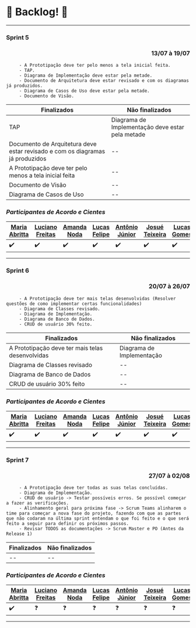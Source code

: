 # 📠 Backlog! 📠
-----------------------------------------------------------------------------------------------------------

<p align="center"> 
 <h3 align="left"> 
     Sprint 5
 </h1>
</p>

<p align="center"> 
 <h3 align="right"> 
     13/07 à 19/07
 </h1>
</p>

         - A Prototipação deve ter pelo menos a tela inicial feita.
         - TAP.
         - Diagrama de Implementação deve estar pela metade.
         - Documento de Arquitetura deve estar revisado e com os diagramas já produzidos.
         - Diagrama de Casos de Uso deve estar pela metade.
         - Documento de Visão.

| Finalizados | Não finalizados |
|--|--|
|TAP| Diagrama de Implementação deve estar pela metade |
| Documento de Arquitetura deve estar revisado e com os diagramas já produzidos |--|
| A Prototipação deve ter pelo menos a tela inicial feita |--|
| Documento de Visão |--|
| Diagrama de Casos de Uso |--|

   
### _**Participantes de Acordo e Cientes**_
| [Maria Abritta](https://github.com/MariaAbritta) | [Luciano Freitas](https://github.com/luciano-freitas-melo) | [Amanda Noda](https://github.com/amanda-noda) | [Lucas Felipe](https://github.com/lucasfs1007) | [Antônio Júnior](https://github.com/antonioleaojr) | [Josué Teixeira](https://github.com/zjosuez) | [Lucas Gomes](https://github.com/lucasgcaldas) | [Leonardo Padre](https://github.com/LeonardoPadre) |
|--|--|--|--|--|--|--|--|
|✔️|✔️|✔️|✔️|✔️|✔️|✔️|✔️|
-----------------------------------------------------------------------------------------------------------

<p align="center"> 
 <h3 align="left"> 
     Sprint 6
 </h1>
</p>

<p align="center"> 
 <h3 align="right"> 
     20/07 à 26/07
 </h1>
</p>

         - A Prototipação deve ter mais telas desenvolvidas (Resolver questões de como implementar certas funcionalidades)
         - Diagrama de Classes revisado.
         - Diagrama de Implementação.
         - Diagrama de Banco de Dados.
         - CRUD de usuário 30% feito.

| Finalizados | Não finalizados |
|--|--|
| A Prototipação deve ter mais telas desenvolvidas | Diagrama de Implementação |
| Diagrama de Classes revisado |--|
| Diagrama de Banco de Dados |--|
| CRUD de usuário 30% feito |--|
   
### _**Participantes de Acordo e Cientes**_
| [Maria Abritta](https://github.com/MariaAbritta) | [Luciano Freitas](https://github.com/luciano-freitas-melo) | [Amanda Noda](https://github.com/amanda-noda) | [Lucas Felipe](https://github.com/lucasfs1007) | [Antônio Júnior](https://github.com/antonioleaojr) | [Josué Teixeira](https://github.com/zjosuez) | [Lucas Gomes](https://github.com/lucasgcaldas) | [Leonardo Padre](https://github.com/LeonardoPadre) |
|--|--|--|--|--|--|--|--|
|✔️|✔️|✔️|✔️|✔️|✔️|✔️|✔️|
-----------------------------------------------------------------------------------------------------------

<p align="center"> 
 <h3 align="left"> 
     Sprint 7
 </h1>
</p>

<p align="center"> 
 <h3 align="right"> 
     27/07 à 02/08
 </h1>
</p>

         - A Prototipação deve ter todas as suas telas concluídas.
         - Diagrama de Implementação.
         - CRUD de usuário -> Testar possíveis erros. Se possível começar a fazer as verificações.
         - Alinhamento geral para próxima fase -> Scrum Teams alinharem o time para começar a nova fase do projeto, fazendo com que as partes que não codaram na última sprint entendam o que foi feito e o que será feito a seguir para definir os próximos passos.
         - Revisar TODOS as documentações -> Scrum Master e PO (Antes da Release 1)

| Finalizados | Não finalizados |
|--|--|
|--|--|
   
### _**Participantes de Acordo e Cientes**_
| [Maria Abritta](https://github.com/MariaAbritta) | [Luciano Freitas](https://github.com/luciano-freitas-melo) | [Amanda Noda](https://github.com/amanda-noda) | [Lucas Felipe](https://github.com/lucasfs1007) | [Antônio Júnior](https://github.com/antonioleaojr) | [Josué Teixeira](https://github.com/zjosuez) | [Lucas Gomes](https://github.com/lucasgcaldas) | [Leonardo Padre](https://github.com/LeonardoPadre) |
|--|--|--|--|--|--|--|--|
|✔️|❓|❓|❓|❓|❓|❓|❓|
-----------------------------------------------------------------------------------------------------------

